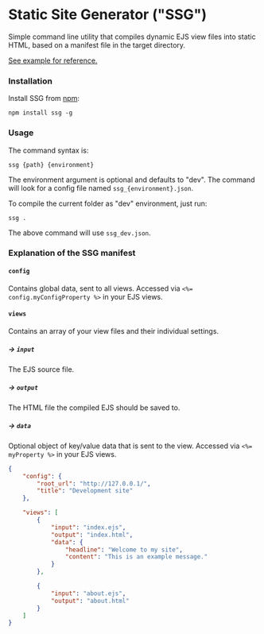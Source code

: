 Static Site Generator ("SSG")
=====================

Simple command line utility that compiles dynamic EJS view files into static HTML, based on a manifest file in the target directory.

[See example for reference.](https://github.com/jesperlindstrom/Static-site-generator/tree/master/example)


### Installation
Install SSG from [npm](http://npmjs.org):

	npm install ssg -g

### Usage 
The command syntax is:

	ssg {path} {environment}
	
The environment argument is optional and defaults to "dev". The command will look for a config file named `ssg_{environment}.json`.

To compile the current folder as "dev" environment, just run:

	ssg .

The above command will use `ssg_dev.json`.

### Explanation of the SSG manifest
#### `config`
Contains global data, sent to all views. Accessed via `<%= config.myConfigProperty %>` in your EJS views.

#### `views`
Contains an array of your view files and their individual settings.

##### -> `input`
The EJS source file.

##### -> `output` 
The HTML file the compiled EJS should be saved to.

##### -> `data`
Optional object of key/value data that is sent to the view. Accessed via `<%= myProperty %>` in your EJS views.

```json
{
	"config": {
		"root_url": "http://127.0.0.1/",
		"title": "Development site"
	},

	"views": [
		{
			"input": "index.ejs",
			"output": "index.html",
			"data": {
				"headline": "Welcome to my site",
				"content": "This is an example message."
			}
		},

		{
			"input": "about.ejs",
			"output": "about.html"
		}
	]
}
```